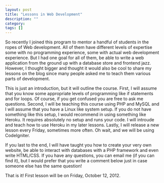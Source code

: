 ```yaml
---
layout: post
title: "Lessons in Web Development"
description: ""
category:
tags: []
---
```



So recently I joined this program to mentor a handful of students in the ropes of Web development. All of them have different levels of expertise some with no programming experience, some with actual web development experience. But I had one goal for all of them, be able to write a web application from the ground up with a database store and frontend jazz. However, I thought bigger and thought it would also be cool to share my lessons on the blog since many people asked me to teach them various parts of development.

This is just an introduction, but it will outline the course. First, I will assume that you know some appropriate levels of programming like if statements and for loops. Of course, if you get confused you are free to ask me questions. Second, I will be teaching this course using PHP and MySQL and I will assume that you have a Linux like system setup. If you do not have something like this setup, I would recommend in using something like Heroku. It requires absolutely no setup and runs your code. I will introude and teach how to use Heroku in my later lessons. Lastly, I will release a new lesson every Friday, sometimes more often. Oh wait, and we will be using CodeIgniter.

If you last to the end, I will have taught you how to create your very own website, be able to interact with databases with a PHP framework and even write HTML/CSS. If you have any questions, you can email me (if you can find it), but I would prefer that you write a comment below just in case someone else has the same question!

That is it! First lesson will be on Friday, October 12, 2012.
